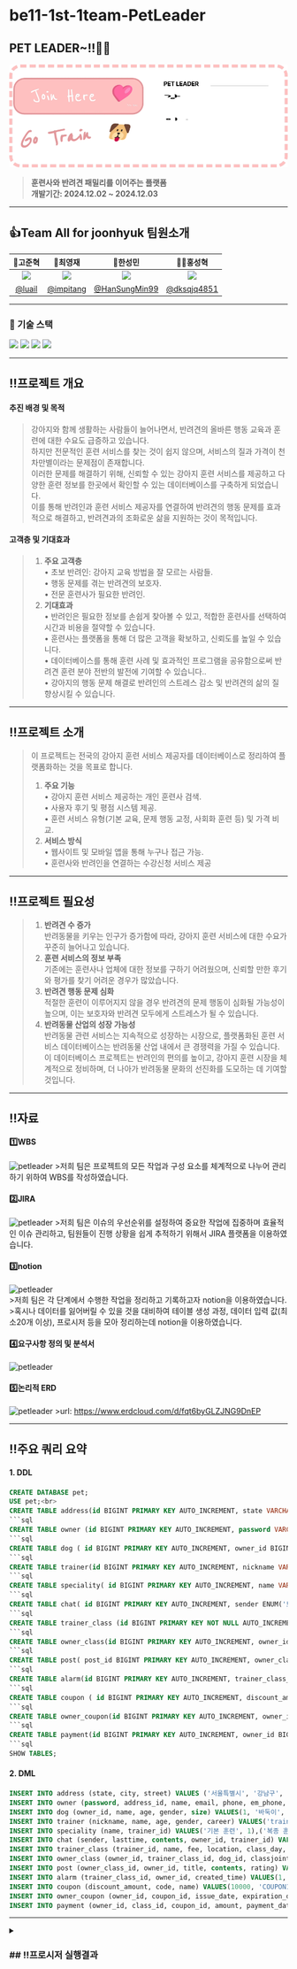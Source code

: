 # be11-1st-1team-PetLeader
## PET LEADER~!!🐶🩷
![petleader배너](./dir/images/배너.gif)
> **훈련사와 반려견 패밀리를 이어주는 플랫폼** <br>
> **개발기간: 2024.12.02 ~ 2024.12.03**

---

## 👍Team All for joonhyuk 팀원소개
|🐻고준혁|🐹최영재|🐰한성민|🐻‍❄️홍성혁|
|:-:|:-:|:-:|:-:|
|<img src="https://github.com/beyond-sw-camp/be11-1st-1team-PetLeader/blob/main/dir/images/%EA%B3%A0.jpg">|<img src="https://github.com/beyond-sw-camp/be11-1st-1team-PetLeader/blob/main/dir/images/%EC%B5%9C.png">|<img src="https://github.com/beyond-sw-camp/be11-1st-1team-PetLeader/blob/main/dir/images/%ED%95%9C.jpg">|<img src="https://github.com/beyond-sw-camp/be11-1st-1team-PetLeader/blob/main/dir/images/%ED%99%8D.jpg">|
|[@luail](https://github.com/luail)|[@impitang](https://github.com/gimpitang)|[@HanSungMin99](https://github.com/HanSungMin99)|[@dksqjq4851](https://github.com/dksqjq4851)|

---

### 🔨 기술 스택
<div>
<img src="https://img.shields.io/badge/mysql-4479A1?style=for-the-badge&logo=mysql&logoColor=white">
<img src="https://img.shields.io/badge/git-F05032?style=for-the-badge&logo=git&logoColor=white">
<img src="https://img.shields.io/badge/github-181717?style=for-the-badge&logo=github&logoColor=white">
<img src="https://img.shields.io/badge/mariaDB-003545?style=for-the-badge&logo=mariaDB&logoColor=white">
</div>

---
## ‼️**프로젝트 개요**

#### 추진 배경 및 목적<br>
  >강아지와 함께 생활하는 사람들이 늘어나면서, 반려견의 올바른 행동 교육과 훈련에 대한 수요도 급증하고 있습니다.<br>
   하지만 전문적인 훈련 서비스를 찾는 것이 쉽지 않으며, 서비스의 질과 가격이 천차만별이라는 문제점이 존재합니다.<br>
   이러한 문제를 해결하기 위해, 신뢰할 수 있는 강아지 훈련 서비스를 제공하고 다양한 훈련 정보를 한곳에서 확인할 수 있는 데이터베이스를 구축하게 되었습니다.<br>
   이를 통해 반려인과 훈련 서비스 제공자를 연결하여 반려견의 행동 문제를 효과적으로 해결하고, 반려견과의 조화로운 삶을 지원하는 것이 목적입니다.<br>
#### **고객층 및 기대효과**<br>
  >1.	**주요 고객층**<br>
   •	초보 반려인: 강아지 교육 방법을 잘 모르는 사람들.<br>
   •	행동 문제를 겪는 반려견의 보호자.<br>
   •	전문 훈련사가 필요한 반려인.<br>
  >2.	**기대효과**<br>
   •	반려인은 필요한 정보를 손쉽게 찾아볼 수 있고, 적합한 훈련사를 선택하여 시간과 비용을 절약할 수 있습니다.<br>
   •	훈련사는 플랫폼을 통해 더 많은 고객을 확보하고, 신뢰도를 높일 수 있습니다.<br>
   •	데이터베이스를 통해 훈련 사례 및 효과적인 프로그램을 공유함으로써 반려견 훈련 분야 전반의 발전에 기여할 수 있습니다..<br>
   •	강아지의 행동 문제 해결로 반려인의 스트레스 감소 및 반려견의 삶의 질 향상시킬 수 있습니다.<br>
   
---

## ‼️프로젝트 소개
  >이 프로젝트는 전국의 강아지 훈련 서비스 제공자를 데이터베이스로 정리하여 플랫폼화하는 것을 목표로 합니다.<br>
  >1.	**주요 기능**<br>
   •	강아지 훈련 서비스 제공하는 개인 훈련사 검색.<br>
   •	사용자 후기 및 평점 시스템 제공.<br>
   •	훈련 서비스 유형(기본 교육, 문제 행동 교정, 사회화 훈련 등) 및 가격 비교.<br>
  >2.	**서비스 방식**<br>
   •	웹사이트 및 모바일 앱을 통해 누구나 접근 가능.<br>
   •	훈련사와 반려인을 연결하는 수강신청 서비스 제공<br>
   
---

## ‼️프로젝트 필요성
  >1.	**반려견 수 증가**<br>
    반려동물을 키우는 인구가 증가함에 따라, 강아지 훈련 서비스에 대한 수요가 꾸준히 늘어나고 있습니다.<br>
  >2.	**훈련 서비스의 정보 부족**<br>
    기존에는 훈련사나 업체에 대한 정보를 구하기 어려웠으며, 신뢰할 만한 후기와 평가를 찾기 어려운 경우가 많았습니다.<br>
  >3.	**반려견 행동 문제 심화**<br>
    적절한 훈련이 이루어지지 않을 경우 반려견의 문제 행동이 심화될 가능성이 높으며, 이는 보호자와 반려견 모두에게 스트레스가 될 수 있습니다.<br>
  >4.	**반려동물 산업의 성장 가능성**<br>
    반려동물 관련 서비스는 지속적으로 성장하는 시장으로, 플랫폼화된 훈련 서비스 데이터베이스는 반려동물 산업 내에서 큰 경쟁력을 가질 수 있습니다.<br>
    이 데이터베이스 프로젝트는 반려인의 편의를 높이고, 강아지 훈련 시장을 체계적으로 정비하며, 더 나아가 반려동물 문화의 선진화를 도모하는 데 기여할 것입니다.<br>
    
---

## ‼️자료
#### 1️⃣WBS
![petleader](https://github.com/beyond-sw-camp/be11-1st-1team-PetLeader/blob/main/dir/images/wbs%EC%88%98%EC%A0%95.png)
     >저희 팀은 프로젝트의 모든 작업과 구성 요소를 체계적으로 나누어 관리하기 위하여 WBS를 작성하였습니다.

#### 2️⃣JIRA
![petleader](https://github.com/beyond-sw-camp/be11-1st-1team-PetLeader/blob/main/dir/images/jira.png)
    >저희 팀은 이슈의 우선순위를 설정하여 중요한 작업에 집중하며 효율적인 이슈 관리하고, 팀원들이 진행 상황을 쉽게 추적하기 위해서 JIRA 플랫폼을 이용하였습니다.

#### 3️⃣notion
![petleader](https://github.com/beyond-sw-camp/be11-1st-1team-PetLeader/blob/main/dir/images/notion.png)    
    >저희 팀은 각 단계에서 수행한 작업을 정리하고 기록하고자 notion을 이용하였습니다. <br>
    >혹시나 데이터를 잃어버릴 수 있을 것을 대비하여 테이블 생성 과정, 데이터 입력 값(최소20개 이상), 프로시저 등을 모아 정리하는데 notion을 이용하였습니다.
    
#### 4️⃣요구사항 정의 및 분석서
![petleader]()

#### 5️⃣논리적 ERD
![petleader](https://github.com/beyond-sw-camp/be11-1st-1team-PetLeader/blob/main/dir/images/erdcloud%EC%B5%9C%EC%A2%852.png)
    >url: https://www.erdcloud.com/d/fqt6byGLZJNG9DnEP

---

## ‼️주요 쿼리 요약
#### 1. DDL<br>
```sql
CREATE DATABASE pet;
USE pet;<br>
CREATE TABLE address(id BIGINT PRIMARY KEY AUTO_INCREMENT, state VARCHAR(255) NOT NULL, city VARCHAR(255) NOT NULL, street VARCHAR(255) NOT NULL);
```sql
CREATE TABLE owner (id BIGINT PRIMARY KEY AUTO_INCREMENT, password VARCHAR(255) NOT NULL, address_id BIGINT NOT NULL, name VARCHAR(30) NOT NULL, email VARCHAR(50), phone VARCHAR(255) NOT NULL,  em_phone VARCHAR(255), age INT, valid ENUM("Y","N") NOT NULL, created_time DATETIME NOT NULL DEFAULT CURRENT_TIMESTAMP(), nickname VARCHAR(30) NOT NULL UNIQUE, FOREIGN KEY (address_id) REFERENCES address(id));
```sql
CREATE TABLE dog ( id BIGINT PRIMARY KEY AUTO_INCREMENT, owner_id BIGINT NOT NULL, name VARCHAR(255) NOT NULL, age INT NOT NULL, gender ENUM("male","female") NOT NULL, size ENUM("소","중","대"), sign_date DATETIME NOT NULL DEFAULT CURRENT_TIMESTAMP(), FOREIGN KEY (owner_id) REFERENCES owner(id));
```sql
CREATE TABLE trainer(id BIGINT PRIMARY KEY AUTO_INCREMENT, nickname VARCHAR(255) NOT NULL UNIQUE, name VARCHAR(255) NOT NULL, age INT, gender ENUM('male', 'female') NOT NULL, career INT NOT NULL DEFAULT 0);
```sql
CREATE TABLE speciality( id BIGINT PRIMARY KEY AUTO_INCREMENT, name VARCHAR(255) NOT NULL, trainer_id BIGINT NOT NULL, FOREIGN KEY (trainer_id) REFERENCES trainer(id));
```sql
CREATE TABLE chat( id BIGINT PRIMARY KEY AUTO_INCREMENT, sender ENUM('보호자', '훈련사') NOT NULL, lasttime DATETIME DEFAULT CURRENT_TIMESTAMP(), contents VARCHAR(3000) NOT NULL, owner_id BIGINT, trainer_id BIGINT, FOREIGN KEY (owner_id) REFERENCES owner(id), FOREIGN KEY (trainer_id) REFERENCES trainer(id));
```sql
CREATE TABLE trainer_class (id BIGINT PRIMARY KEY NOT NULL AUTO_INCREMENT, trainer_id BIGINT NOT NULL, name VARCHAR(255) NOT NULL, fee INT NOT NULL, location VARCHAR(255) NOT NULL, class_day ENUM('월', '화', '수', '목', '금', '토', '일') NOT NULL, training_time ENUM('1교시', '2교시', '3교시', '4교시', '5교시', '6교시', '7교시', '8교시', '9교시') NOT NULL, description VARCHAR(3000) NOT NULL, size ENUM('대', '중', '소') NOT NULL, limits INT NOT NULL, current INT NOT NULL DEFAULT 0, start_date DATE NOT NULL, FOREIGN KEY (trainer_id) REFERENCES trainer(id));
```sql
CREATE TABLE owner_class(id BIGINT PRIMARY KEY AUTO_INCREMENT, owner_id BIGINT NOT NULL, trainer_class_id BIGINT NOT NULL, dog_id BIGINT NOT NULL, classjointime DATETIME DEFAULT CURRENT_TIMESTAMP, FOREIGN KEY (owner_id) REFERENCES owner(id), FOREIGN KEY (trainer_class_id) REFERENCES trainer_class(id), FOREIGN KEY (dog_id) REFERENCES dog(id));
```sql
CREATE TABLE post( post_id BIGINT PRIMARY KEY AUTO_INCREMENT, owner_class_id BIGINT NOT NULL, owner_id BIGINT NOT NULL, title VARCHAR(255) NOT NULL, contents VARCHAR(3000) NOT NULL, rating ENUM('1','2','3','4','5'), FOREIGN KEY (owner_class_id) REFERENCES owner_class(id), FOREIGN KEY (owner_id) REFERENCES owner(id));
```sql
CREATE TABLE alarm(id BIGINT PRIMARY KEY AUTO_INCREMENT, trainer_class_id BIGINT NOT NULL, owner_id BIGINT NOT NULL, created_time DATETIME NOT NULL DEFAULT CURRENT_TIMESTAMP(), FOREIGN KEY (trainer_class_id) REFERENCES trainer_class(id), FOREIGN KEY (owner_id) REFERENCES owner(id));<br>
```sql
CREATE TABLE coupon ( id BIGINT PRIMARY KEY AUTO_INCREMENT, discount_amount INT NOT NULL, code VARCHAR(255) NOT NULL UNIQUE, name varchar(255) not null);
```sql
CREATE TABLE owner_coupon(id BIGINT PRIMARY KEY AUTO_INCREMENT, owner_id bigint not null, coupon_id bigint not null, issue_date datetime not null default current_timestamp(), expiration_date datetime, foreign key(owner_id) references owner(id), foreign key(coupon_id) references coupon(id));
```sql
CREATE TABLE payment(id BIGINT PRIMARY KEY AUTO_INCREMENT, owner_id BIGINT NOT NULL, class_id BIGINT NOT NULL, coupon_id bigint, amount INT NOT NULL, payment_date DATETIME DEFAULT CURRENT_TIMESTAMP(), FOREIGN KEY (owner_id) REFERENCES owner(id), FOREIGN KEY (class_id) REFERENCES owner_class(id), FOREIGN KEY (coupon_id) REFERENCES owner_coupon(id));
```sql
SHOW TABLES;
```
#### 2. DML<br>
```sql
INSERT INTO address (state, city, street) VALUES ('서울특별시', '강남구', '압구정로'),('경기도', '수원시', '팔달구');
INSERT INTO owner (password, address_id, name, email, phone, em_phone, age, valid, nickname) VALUES('password1', 1, '홍길동', 'hong1@naver.com', '010-1234-5678', '010-1111-2222', 30, 'Y', 'hong1'),('password2', 2, '이영희', 'younghee2@google.com', '010-2345-6789', '010-2222-3333', 25, 'Y', 'leeyoung');
INSERT INTO dog (owner_id, name, age, gender, size) VALUES(1, '바둑이', 2, 'male', '중'),(1, '흰둥이', 1, 'female', '소');
INSERT INTO trainer (nickname, name, age, gender, career) VALUES('trainer1', '김훈련', 40, 'male', 10),('trainer2', '이훈련', 35, 'female', 8);
INSERT INTO speciality (name, trainer_id) VALUES('기본 훈련', 1),('복종 훈련', 2);
INSERT INTO chat (sender, lasttime, contents, owner_id, trainer_id) VALUES('보호자', CURRENT_TIMESTAMP(), '안녕하세요, 강아지 훈련 관련 상담 문의드립니다.', 1, 1),('훈련사', CURRENT_TIMESTAMP(), '안녕하세요! 상담 도와드리겠습니다.', 1, 1);
INSERT INTO trainer_class (trainer_id, name, fee, location, class_day, training_time, description, size, limits, current, start_date) VALUES(1, '기본 복종 훈련', 100000, '서울 강남구', '월', '1교시', '기본적인 복종 훈련 프로그램입니다.', '중', 10, 5, '2024-12-10'),(2, '사회성 향상 훈련', 120000, '서울 마포구', '화', '2교시', '강아지의 사회성을 키우는 훈련입니다.', '대', 8, 4, '2024-12-11');
INSERT INTO owner_class (owner_id, trainer_class_id, dog_id, classjointime) VALUES(1, 1, 1, CURRENT_TIMESTAMP()),(1, 2, 2, CURRENT_TIMESTAMP());
INSERT INTO post (owner_class_id, owner_id, title, contents, rating) VALUES(1, 1, '기본 복종 훈련 후기', '강아지가 말을 잘 듣게 되었어요!', '5'),(2, 2, '사회성 향상 후기', '강아지가 다른 개들과 잘 어울리게 되었어요.', '4');
INSERT INTO alarm (trainer_class_id, owner_id, created_time) VALUES(1, 1, CURRENT_TIMESTAMP()),(2, 2, CURRENT_TIMESTAMP());
INSERT INTO coupon (discount_amount, code, name) VALUES(10000, 'COUPON10', '10% 할인 쿠폰'),(15000, 'COUPON15', '15% 할인 쿠폰');
INSERT INTO owner_coupon (owner_id, coupon_id, issue_date, expiration_date) VALUES(1, 1, CURRENT_TIMESTAMP(), '2024-12-31'),(2, 2, CURRENT_TIMESTAMP(), '2024-12-31');
INSERT INTO payment (owner_id, class_id, coupon_id, amount, payment_date) VALUES(1, 1, 1, 90000, CURRENT_TIMESTAMP()),(2, 2, 2, 105000, CURRENT_TIMESTAMP());
```

---

<details><summary> <h3> ## ‼️프로시저 실행결과</h3>
</summary>
#### <details> <summary><b> 1. 회원가입 🔑 </b></summary> <div markdown="1">
![petleader](https://github.com/beyond-sw-camp/be11-1st-1team-PetLeader/blob/main/dir/images/%ED%9A%8C%EC%9B%90%EA%B0%80%EC%9E%85.gif)
```sql
DELIMITER //
CREATE DEFINER=root@localhost PROCEDURE 회원가입(in 시도 varchar(255), in 시군구 varchar(255), in 상세주소 varchar(255),
    in 이름 varchar(255), in 전화번호 varchar(255), in 닉네임 varchar(255), in 이메일 varchar(255), in 패스워드 varchar(255))
begin
    declare newAddressid bigint;
    insert into address (state, city, street) values(시도, 시군구, 상세주소);
    set newAddressId = Last_Insert_ID();
    insert into owner (name, phone, address_id, nickname, email, password) values(이름, 전화번호, newAddressId, 닉네임, 이메일, 패스워드);

    select * from owner;
    end
//
DELIMITER ;
```
#### <details> <summary><b> 2. 로그인 🔑 </b></summary> <div markdown="1">
![petleader](https://github.com/beyond-sw-camp/be11-1st-1team-PetLeader/blob/main/dir/images/%EB%A1%9C%EA%B7%B8%EC%9D%B8%EC%98%81%EC%83%81.gif)
```sql
delimiter //
    create procedure 로그인(in 이메일 varchar(255), in 패스워드 varchar(255))
    begin
    declare 사용자존재 int;
    select count(*) into 사용자존재
    from owner
    where email = 이메일 and password = 패스워드;
    if 사용자존재 > 0 then
        select '로그인 성공' as 메시지;
    else
        select '로그인 실패' as 메시지;
    end if;
    end
    // delimiter ;

```
#### <details> <summary><b> 3. 비밀번호 수정 🔑 </b></summary> <div markdown="1">
![petleader](https://github.com/beyond-sw-camp/be11-1st-1team-PetLeader/blob/main/dir/images/%EB%B9%84%EB%B0%80%EB%B2%88%ED%98%B8%EB%B3%80%EA%B2%BD.gif)
```sql
delimiter // 
CREATE PROCEDURE 비밀번호변경하기(in 내이메일 varchar(255), in 내휴대폰번호 varchar(255), in 새로운비밀번호 varchar(255))
begin
	declare ownerId bigint;
	select id into ownerId from owner where email = 내이메일 and phone = 내휴대폰번호;
	IF ownerId IS NOT NULL THEN
        UPDATE owner SET password = 새로운비밀번호 WHERE id = ownerId ;
    END IF ;
    select password from owner where email = 내이메일  and phone = 내휴대폰번호 ;
end
// delimiter ;
```
#### <details> <summary><b> 4. 아이디찾기🔑 </b></summary> <div markdown="1">
![petleader](https://github.com/beyond-sw-camp/be11-1st-1team-PetLeader/blob/main/dir/images/%EC%95%84%EC%9D%B4%EB%94%94%EC%B0%BE%EA%B8%B0.gif)
```sql
delimiter //
CREATE PROCEDURE 아이디찾기(in 내닉네임 varchar(255), in 내휴대폰번호 varchar(255))
begin
	declare ownerId bigint;
	select id into ownerId from owner where nickname = 내닉네임 and phone = 내휴대폰번호;
	IF ownerId IS NOT NULL THEN
        select email from owner where id = ownerId;
    END IF;
end
// delimiter //
```
#### <details> <summary><b> 5. 아이디찾기🔑 </b></summary> <div markdown="1">
![petleader](https://github.com/beyond-sw-camp/be11-1st-1team-PetLeader/blob/main/dir/images/%EC%95%84%EC%9D%B4%EB%94%94%EC%B0%BE%EA%B8%B0.gif)
```sql
delimiter //
CREATE PROCEDURE 아이디찾기(in 내닉네임 varchar(255), in 내휴대폰번호 varchar(255))
begin
	declare ownerId bigint;
	select id into ownerId from owner where nickname = 내닉네임 and phone = 내휴대폰번호;
	IF ownerId IS NOT NULL THEN
        select email from owner where id = ownerId;
    END IF;
end
// delimiter //
```
#### <details> <summary><b> 6.🔑 </b></summary> <div markdown="1">
![petleader]()
```sql

// delimiter ;
```
#### <details> <summary><b> 7.내정보조회🔑 </b></summary> <div markdown="1">
![petleader](https://github.com/beyond-sw-camp/be11-1st-1team-PetLeader/blob/main/dir/images/%EB%82%B4%EC%A0%95%EB%B3%B4%EC%A1%B0%ED%9A%8C.gif)
```sql
delimiter //
create procedure 내정보확인(in 내이메일 varchar(50))
begin
    select * from owner where email=내이메일;
end
// delimiter ;
```
#### <details> <summary><b> 7.🔑 </b></summary> <div markdown="1">
![petleader]()
```sql


```
#### <details> <summary><b> 7.🔑 </b></summary> <div markdown="1">
![petleader]()
```sql

<details>
```

---

## ‼️ 회고
|🐻고준혁|
|🐹최영재|
|🐰한성민|
|🐻‍❄️홍성혁|


